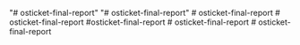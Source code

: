 "# osticket-final-report" 
"# osticket-final-report" 
#   o s t i c k e t - f i n a l - r e p o r t  
 #   o s t i c k e t - f i n a l - r e p o r t  
 #osticket-final-report
#   o s t i c k e t - f i n a l - r e p o r t  
 # osticket-final-report
